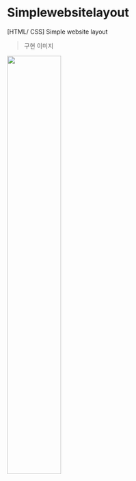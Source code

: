 # Simplewebsitelayout
[HTML/ CSS] Simple website layout


>구현 이미지
<img src="https://user-images.githubusercontent.com/71969709/118458623-ec449780-b735-11eb-970b-963481541246.png" width="50%">
